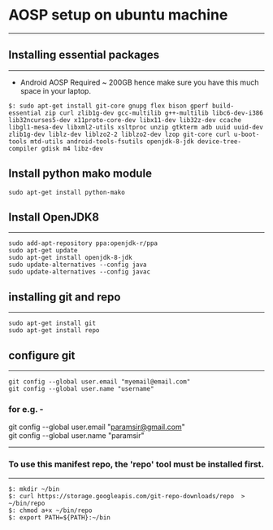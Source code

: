 # AOSP setup on ubuntu machine 

---------------------------------------------------------------------
## Installing essential packages
---------------------------------------------------------------------
- Android AOSP Required ~ 200GB hence make sure you have this much space
  in your laptop. 

`$: sudo apt-get install git-core gnupg flex bison gperf build-essential zip curl zlib1g-dev gcc-multilib g++-multilib libc6-dev-i386 lib32ncurses5-dev x11proto-core-dev libx11-dev lib32z-dev ccache libgl1-mesa-dev libxml2-utils xsltproc unzip gtkterm adb uuid uuid-dev zlib1g-dev liblz-dev liblzo2-2 liblzo2-dev lzop git-core curl u-boot-tools mtd-utils android-tools-fsutils openjdk-8-jdk device-tree-compiler gdisk m4 libz-dev `

## Install python mako module
`sudo apt-get install python-mako`

## Install OpenJDK8
-------------------
`sudo add-apt-repository ppa:openjdk-r/ppa`  <br/>
`sudo apt-get update ` <br/>
`sudo apt-get install openjdk-8-jdk`  <br/>
`sudo update-alternatives --config java`    <br/>
`sudo update-alternatives --config javac` 

## installing git and repo
--------------------------
`sudo apt-get install git`  <br/>
`sudo apt-get install repo`

## configure git
---------------
`git config --global user.email "myemail@email.com"`  <br/>
`git config --global user.name "username" `      

### for e.g. - <br/>
git config --global user.email "paramsir@gmail.com"  <br/>
git config --global user.name "paramsir"  


---------------------------------------------------------------------
### To use this manifest repo, the 'repo' tool must be installed first.
---------------------------------------------------------------------
`$: mkdir ~/bin  ` <br/>
`$: curl https://storage.googleapis.com/git-repo-downloads/repo  > ~/bin/repo `  <br/>
`$: chmod a+x ~/bin/repo`   <br/>
`$: export PATH=${PATH}:~/bin`   <br/>

